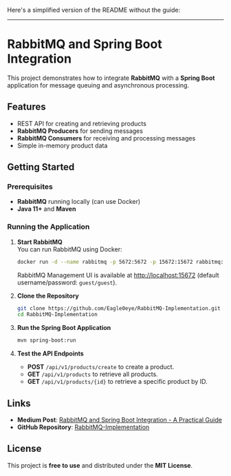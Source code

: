 Here's a simplified version of the README without the guide:

---

# RabbitMQ and Spring Boot Integration

This project demonstrates how to integrate **RabbitMQ** with a **Spring Boot** application for message queuing and asynchronous processing.

## Features

- REST API for creating and retrieving products
- **RabbitMQ Producers** for sending messages
- **RabbitMQ Consumers** for receiving and processing messages
- Simple in-memory product data

## Getting Started

### Prerequisites

- **RabbitMQ** running locally (can use Docker)
- **Java 11+** and **Maven**

### Running the Application

1. **Start RabbitMQ**  
   You can run RabbitMQ using Docker:
   ```bash
   docker run -d --name rabbitmq -p 5672:5672 -p 15672:15672 rabbitmq:management
   ```
   RabbitMQ Management UI is available at [http://localhost:15672](http://localhost:15672) (default username/password: `guest/guest`).

2. **Clone the Repository**
   ```bash
   git clone https://github.com/Eagle0eye/RabbitMQ-Implementation.git
   cd RabbitMQ-Implementation
   ```

3. **Run the Spring Boot Application**
   ```bash
   mvn spring-boot:run
   ```

4. **Test the API Endpoints**
   - **POST** `/api/v1/products/create` to create a product.
   - **GET** `/api/v1/products` to retrieve all products.
   - **GET** `/api/v1/products/{id}` to retrieve a specific product by ID.

## Links

- **Medium Post**: [RabbitMQ and Spring Boot Integration - A Practical Guide](https://medium.com/@yousef.mohamed.12/rabbitmq-and-spring-boot-integration-a-practical-guide-e59222bed429)
- **GitHub Repository**: [RabbitMQ-Implementation](https://github.com/Eagle0eye/RabbitMQ-Implementation)

## License

This project is **free to use** and distributed under the **MIT License**.

